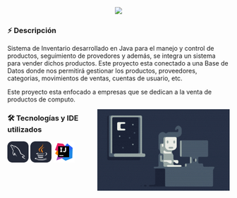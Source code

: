 <p align="center">
  <a href="https://github.com/fairyland0926"><img src="https://readme-typing-svg.herokuapp.com/?lines=Gestor%20de%20Inventario;con%20un%20Sistema%20de%20Venta;Integrado%20:D&font=Pacifico&center=true&width=650&height=120&color=58a6ff&vCenter=true&size=45%22"></a>
</p>

### ⚡ Descripción

Sistema de Inventario desarrollado en Java para el manejo y control de productos, seguimiento de provedores y además, 
se integra un sistema para vender dichos productos. Este proyecto esta conectado a una Base de Datos donde nos permitirá
gestionar los productos, proveedores, categorias, movimientos de ventas, cuentas de usuario, etc.
<br>

Este proyecto esta enfocado a empresas que se dedican a la venta de productos de computo.

<img alt="Night Coding" src="https://raw.githubusercontent.com/AVS1508/AVS1508/master/assets/Night-Coding.gif" align="right"/>

### 🛠️ Tecnologías y IDE utilizados

<img src="./icons/MySQL-Dark.svg" width="48"> <img src="./icons/Java-Dark.svg" width="48"> <img src="./icons/icons8-intellij-idea.svg" width="48">
